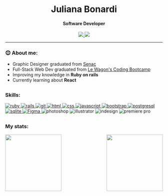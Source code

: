 <h1 align="center">Juliana Bonardi</h1>

<h4 align="center">Software Developer</h4>
<p align="center">
<a href="https://www.linkedin.com/in/julianabonardi/" target="_blank">
  <img src="https://img.shields.io/badge/-LinkedIn-003854?style=for-the-badge&logo=linkedin&logoColor=white">
</a>
<a href="mailto:julicbonardi@hotmail.com" target="_blank">
  <img src="https://img.shields.io/badge/Outlook-003854?style=for-the-badge&logo=microsoft-outlook&logoColor=white">
</a>
</p>
    
<hr>
<h3 align="left">😊 About me:</h3>

- Graphic Designer graduated from [Senac](https://www.senac.br/)
- Full-Stack Web Dev graduated from [Le Wagon's Coding Bootcamp](https://www.lewagon.com/) 
- Improving my knowledge in <b>Ruby on rails</b>
- Currently learning about <b>React</b>

##

<h3 align="left">Skills:</h3>

<p align="left"> 
<a href="https://www.ruby-lang.org/en/" target="_blank">
  <img src="https://img.shields.io/badge/Ruby-430098?style=for-the-badge&logo=ruby&logoColor=white" alt="ruby"/>
</a>
<a href="https://rubyonrails.org/" target="_blank">
  <img src="https://img.shields.io/badge/Ruby_on_Rails-4C0D9F?style=for-the-badge&logo=ruby-on-rails&logoColor=white" alt="rails"/>
</a>
<a href="https://git-scm.com/" target="_blank">
  <img src="https://shields.io/badge/git-561CA5?style=for-the-badge&logo=git&logoColor=white" alt="git"/>
</a>
<a href="https://www.w3.org/html/" target="_blank">
  <img src="https://img.shields.io/badge/HTML-612DAE?style=for-the-badge&logo=html5&logoColor=white" alt="html"/>
</a>
<a href="https://www.w3schools.com/css/" target="_blank">
  <img src="https://img.shields.io/badge/CSS-7042B9?&style=for-the-badge&logo=css3&logoColor=white" alt="css"/>
</a>
<a href="https://developer.mozilla.org/en-US/docs/Web/JavaScript" target="_blank">
  <img src="https://img.shields.io/badge/JavaScript-7E57C3?style=for-the-badge&logo=javascript&logoColor=white" alt="javascript"/>
</a>
<a href="https://getbootstrap.com/" target="_blank">
  <img src="https://img.shields.io/badge/Bootstrap-8F6FCF?style=for-the-badge&logo=bootstrap&logoColor=white" alt="bootstrap"/>
</a>
<a href="https://www.postgresql.org/">
  <img src="https://img.shields.io/badge/PostgreSQL-a28cce?style=for-the-badge&logo=postgresql&logoColor=white" alt="postgresql"/>
</a>
<a href="https://www.sqlite.org/index.html" target="_blank">
  <img src="https://img.shields.io/badge/SQLite-a896cc?style=for-the-badge&logo=sqlite&logoColor=white" alt="sqlite"/>
</a>

<a href="https://www.figma.com/" target="_blank">
  <img src="https://img.shields.io/badge/Figma-003854?style=for-the-badge&logo=figma&logoColor=white" alt="Figma"/>
</a>
<img src="https://img.shields.io/badge/Photoshop-07405E?style=for-the-badge&logo=Adobe%20Photoshop&logoColor=white" alt="photoshop"/>
<img src="https://img.shields.io/badge/Illustrator-245575?style=for-the-badge&logo=adobe%20illustrator&logoColor=white" alt="illustrator"/>
<img src="https://img.shields.io/badge/InDesign-507598?style=for-the-badge&logo=Adobe%20InDesign&logoColor=white" alt="indesign"/>
<img src="https://img.shields.io/badge/Premiere%20Pro-6181A6?style=for-the-badge&logo=Adobe%20Premiere%20Pro&logoColor=white" alt="premiere pro"/>
</p>

##

<h3 align="left">My stats:</h3>

<div style="display: inline_block">
<img height="180em" src="https://github-readme-stats.vercel.app/api?username=Juh-B&count_private=true?&show_icons=true&icon_color=6181A6&bg_color=1a003d&text_color=fff&title_color=e23d81">
<img align="right" height="180em" src="https://github-readme-stats.vercel.app/api/top-langs/?username=Juh-B&layout=compact&bg_color=1A003D&text_color=FFFFFF&title_color=E23D81">
</div>
